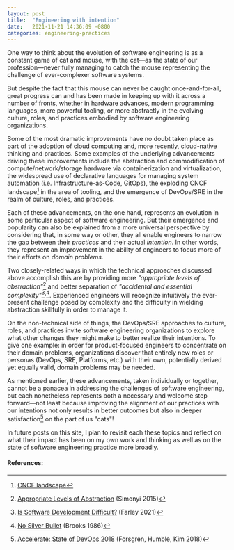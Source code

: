 ```yaml
---
layout: post
title:  "Engineering with intention"
date:   2021-11-21 14:36:09 -0800
categories: engineering-practices
---
```

One way to think about the evolution of software engineering is as a constant game of cat and mouse, with the cat—as the state of our profession—never fully managing to catch the mouse representing the challenge of ever-complexer software systems.

But despite the fact that this mouse can never be caught once-and-for-all, great progress can and has been made in keeping up with it across a number of fronts, whether in hardware advances, modern programming languages, more powerful tooling, or more abstractly in the evolving culture, roles, and practices embodied by software engineering organizations.

Some of the most dramatic improvements have no doubt taken place as part of the adoption of cloud computing and, more recently, cloud-native thinking and practices. Some examples of the underlying advancements driving these improvements include the abstraction and commodification of compute/network/storage hardware via containerization and virtualization, the widespread use of declarative languages for managing system automation (i.e. Infrastructure-as-Code, GitOps), the exploding CNCF landscape[^1] in the area of tooling, and the emergence of DevOps/SRE in the realm of culture, roles, and practices.

Each of these advancements, on the one hand, represents an evolution in some particular aspect of software engineering. But their emergence and popularity can also be explained from a more universal perspective by considering that, in some way or other, they all enable engineers to narrow the gap between their *practices* and their actual *intention*. In other words, they represent an improvement in the ability of engineers to focus more of their efforts on *domain problems*.

Two closely-related ways in which the technical approaches discussed above accomplish this are by providing more *"appropriate levels of abstraction"*[^2] and better separation of *"accidental and essential complexity"*[^3]<sup>,</sup>[^4]. Experienced engineers will recognize intuitively the ever-present challenge posed by complexity and the difficulty in wielding abstraction skillfully in order to manage it.

On the non-technical side of things, the DevOps/SRE approaches to culture, roles, and practices invite software engineering organizations to explore what other changes they might make to better realize their intentions. To give one example: in order for product-focused engineers to concentrate on their domain problems, organizations discover that entirely new roles or personas (DevOps, SRE, Platforms, etc.) with their own, potentially derived yet equally valid, domain problems may be needed.

As mentioned earlier, these advancements, taken individually or together, cannot be a panacea in addressing the challenges of software engineering, but each nonetheless represents both a necessary and welcome step forward—not least because improving the alignment of our practices with our intentions not only results in better outcomes but also in deeper satisfaction[^5] on the part of us "cats"!

In future posts on this site, I plan to revisit each these topics and reflect on what their impact has been on my own work and thinking as well as on the state of software engineering practice more broadly.

#### References:
[^1]: [CNCF landscape](https://landscape.cncf.io/)
[^2]: [Appropriate Levels of Abstraction](https://web.archive.org/web/20171019085651/http://www.intentsoft.com/appropriate_lev-2/) (Simonyi 2015)
[^3]: [Is Software Development Difficult?](https://www.youtube.com/watch?v=S0fnvGCl73I) (Farley 2021)
[^4]: [No Silver Bullet](https://en.wikipedia.org/wiki/No_Silver_Bullet) (Brooks 1986)
[^5]: [Accelerate: State of DevOps 2018](https://services.google.com/fh/files/misc/state-of-devops-2018.pdf) (Forsgren, Humble, Kim 2018)